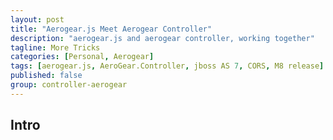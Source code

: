 ```yaml
---
layout: post
title: "Aerogear.js Meet Aerogear Controller"
description: "aerogear.js and aerogear controller, working together"
tagline: More Tricks
categories: [Personal, Aerogear]
tags: [aerogear.js, AeroGear.Controller, jboss AS 7, CORS, M8 release]
published: false
group: controller-aerogear
---
```



## Intro
